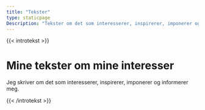 ```yaml
---
title: "Tekster"
type: staticpage
Description: "Tekster om det som interesserer, inspirerer, imponerer og informerer meg."
---
```


{{< introtekst >}}
<h1>Mine tekster om mine interesser</h1>
<p class="ingress">Jeg skriver om det som interesserer, inspirerer, imponerer og informerer meg.</p>
{{< /introtekst >}}
